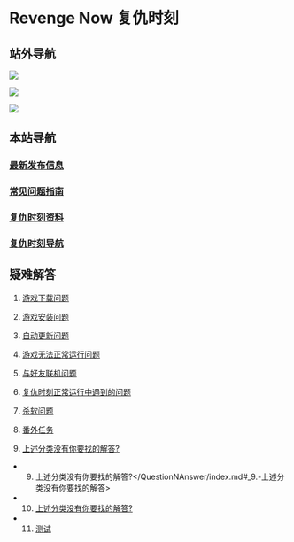 # Revenge Now 复仇时刻

## 站外导航
[![](https://gitee.com/Zero_Fanker/Revenge-Now-Wiki/raw/master/LOGO_Tieba.jpg)](https://tieba.baidu.com/f?kw=%E5%A4%8D%E4%BB%87%E6%97%B6%E5%88%BB&ie=utf-8)

[![](https://gitee.com/Zero_Fanker/Revenge-Now-Wiki/raw/master/LOGO_Bilibili.jpg)](https://space.bilibili.com/25328668)

[![](https://gitee.com/Zero_Fanker/Revenge-Now-Wiki/raw/master/LOGO_MODDB.jpg)](https://www.moddb.com/mods/revenge-now)

## 本站导航
### [最新发布信息](./Publishment.md)

### [常见问题指南](/QuestionNAnswer/index.md)

### [复仇时刻资料](./复仇时刻资料.md)

### [复仇时刻导航](./链接导航.md)

## 疑难解答 

1. [游戏下载问题](/QuestionNAnswer/index.md#_1-游戏下载问题)

2. [游戏安装问题](/QuestionNAnswer/游戏安装问题.md)

3. [自动更新问题](/QuestionNAnswer/index.md#update-problem)

4. [游戏无法正常运行问题](/QuestionNAnswer/index.md#gaming-problem)

5. [与好友联机问题](/QuestionNAnswer/index.md#_5.-与好友联机问题)

6. [复仇时刻正常运行中遇到的问题](/QuestionNAnswer/index.md#_6.-复仇时刻正常运行中遇到的问题)

7. [杀软问题](/QuestionNAnswer/index.md#_7.-杀软问题)

8. [番外任务](/QuestionNAnswer/index.md#_8.-番外任务)

9. [上述分类没有你要找的解答?](/QuestionNAnswer/index.md#_9.-上述分类没有你要找的解答)

- 9. 上述分类没有你要找的解答?</QuestionNAnswer/index.md#_9.-上述分类没有你要找的解答>

- 10. [上述分类没有你要找的解答?](#上述分类没有你要找的解答)

-  11. [测试](https://revengenowstudio.github.io/docs/#/QuestionNAnswer/%E6%B8%B8%E6%88%8F%E5%AE%89%E8%A3%85%E9%97%AE%E9%A2%98?id=_1%e3%80%81%e4%b8%8b%e8%bd%bd%e5%ae%89%e8%a3%85%e5%8c%85)
